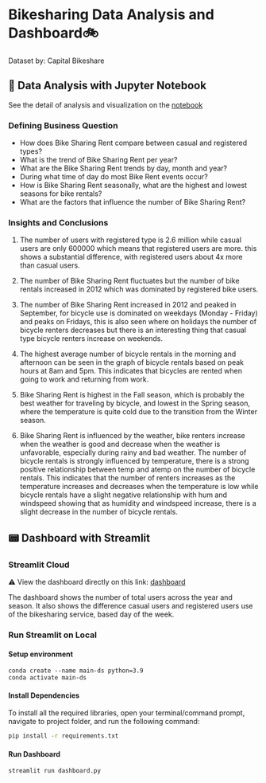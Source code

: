# Bikesharing Data Analysis and Dashboard🚲
Dataset by: Capital Bikeshare

## 📓 Data Analysis with Jupyter Notebook
See the detail of analysis and visualization on the [notebook](https://github.com/Rizal-A/Bike-Sharing-Analysis/blob/main/Data_Analysis_Bike_Rent.ipynb)

### Defining Business Question
- How does Bike Sharing Rent compare between casual and registered types?
- What is the trend of Bike Sharing Rent per year?
- What are the Bike Sharing Rent trends by day, month and year?
- During what time of day do most Bike Rent events occur?
- How is Bike Sharing Rent seasonally, what are the highest and lowest seasons for bike rentals?
- What are the factors that influence the number of Bike Sharing Rent?

### Insights and Conclusions
1. The number of users with registered type is 2.6 million while casual users are only 600000 which means that registered users are more. this shows a substantial difference, with registered users about 4x more than casual users.

2. The number of Bike Sharing Rent fluctuates but the number of bike rentals increased in 2012 which was dominated by registered bike users.

3. The number of Bike Sharing Rent increased in 2012 and peaked in September, for bicycle use is dominated on weekdays (Monday - Friday) and peaks on Fridays, this is also seen where on holidays the number of bicycle renters decreases but there is an interesting thing that casual type bicycle renters increase on weekends.

4. The highest average number of bicycle rentals in the morning and afternoon can be seen in the graph of bicycle rentals based on peak hours at 8am and 5pm. This indicates that bicycles are rented when going to work and returning from work.

5. Bike Sharing Rent is highest in the Fall season, which is probably the best weather for traveling by bicycle, and lowest in the Spring season, where the temperature is quite cold due to the transition from the Winter season.

6. Bike Sharing Rent is influenced by the weather, bike renters increase when the weather is good and decrease when the weather is unfavorable, especially during rainy and bad weather.
The number of bicycle rentals is strongly influenced by temperature, there is a strong positive relationship between temp and atemp on the number of bicycle rentals. This indicates that the number of renters increases as the temperature increases and decreases when the temperature is low while bicycle rentals have a slight negative relationship with hum and windspeed showing that as humidity and windspeed increase, there is a slight decrease in the number of bicycle rentals.

##  📟 Dashboard with Streamlit

### Streamlit Cloud
⚠️ View the dashboard directly on this link: [dashboard](https://bikesharing-dashboard-pratwib.streamlit.app/)

The dashboard shows the number of total users across the year and season. It also shows the difference casual users and registered users use of the bikesharing service, based day of the week.

### Run Streamlit on Local
#### Setup environment
```
conda create --name main-ds python=3.9
conda activate main-ds
```
#### Install Dependencies

To install all the required libraries, open your terminal/command prompt, navigate to project folder, and run the following command:

```bash
pip install -r requirements.txt
```

#### Run Dashboard
```bash
streamlit run dashboard.py
```
